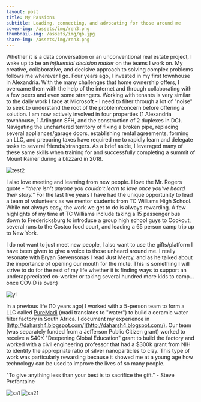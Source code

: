 ```yaml
---
layout: post
title: My Passions
subtitle: Leading, connecting, and advocating for those around me 
cover-img: /assets/img/ren3.png
thumbnail-img: /assets/img/qb.jpg
share-img: /assets/img/ren3.png
---
```


Whether it is a data conversation or an unconventional real estate project, I wake up to be an *influential decision maker* on the teams I work on. My creative, collaborative, and decisive approach to solving complex problems follows me wherever I go. Four years ago, I invested in my first townhouse in Alexandria. With the many challenges that home ownership offers, I overcame them with the help of the internet and through collaborating with a few peers and even some strangers. Working with tenants is very similar to the daily work I face at Microsoft - I need to filter through a lot of "noise" to seek to understand the root of the problem/concern before offering a solution. I am now actively involved in four properties (1 Alexandria townhouse, 1 Arlington SFH, and the construction of 2 duplexes in DC). Navigating the unchartered territory of fixing a broken pipe, replacing several appliances/garage doors, establishing rental agreements, forming an LLC, and preparing taxes have required me to rapidly learn and delegate tasks to several friends/strangers. As a brief aside, I leveraged many of these same skills when training for and successfully completing a summit of Mount Rainer during a blizzard in 2018.

![test2](https://daharsh4.github.io/assets/img/realpicture.png)

I also love meeting and learning from new people. I love the Mr. Rogers quote - *"there isn't anyone you couldn't learn to love once you've heard their story."* For the last five years I have had the unique opportunity to lead a team of volunteers as we mentor students from TC Williams High School. While not always easy, the work we get to do is always rewarding. A few highlights of my time at TC Williams include taking a 15 passenger bus down to Fredericksburg to introduce a group high school guys to Cookout, several runs to the Costco food court, and leading a 65 person camp trip up to New York.  

I do not want to just meet new people, I also want to use the gifts/platform I have been given to give a voice to those unheard around me. I really resonate with Bryan Stevensonas I read Just Mercy, and as he talked about the importance of opening our mouth for the mute. This is something I will strive to do for the rest of my life whether it is finding ways to support an underappreciated co-worker or taking several hundred more kids to camp... once COVID is over:)

![yl](https://daharsh4.github.io/assets/img/ylpicture.png)

In a previous life (10 years ago) I worked with a 5-person team to form a LLC called [PureMadi](https://www.puremadi.org) (madi translates to "water") to build a ceramic water filter factory in South Africa. I document my experience in [http://daharsh4.blogspot.com/](http://daharsh4.blogspot.com/). Our team (was separately funded from a Jefferson Public Citizen grant) worked to receive a $40K "Deepening Global Education" grant to build the factory and worked with a civil engineering professor that had a $300k grant from NIH to identify the appropriate ratio of silver nanoparticles to clay. This type of work was particularly rewarding because it showed me at a young age how technology can be used to improve the lives of so many people. 

"To give anything less than your best is to sacrifice the gift." - Steve Prefontaine

![sa1](https://daharsh4.github.io/assets/img/sa.png)
![sa21](https://daharsh4.github.io/assets/img/sa2.png)

